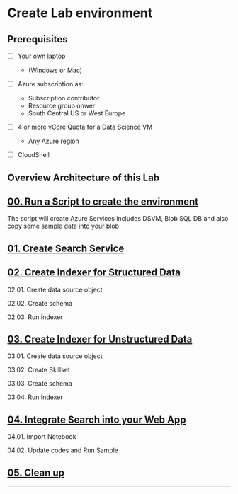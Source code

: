 # Create Lab environment

## Prerequisites

- [ ] Your own laptop
    * (Windows or Mac)

- [ ] Azure subscription as:
    * Subscription contributor
    * Resource group onwer
    * South Central US or West Europe

- [ ]  4 or more vCore Quota for a Data Science VM
    * Any Azure region

- [ ] CloudShell

## Overview Architecture of this Lab

## [00. Run a Script to create the environment](00CreateLabEnv.md)

The script will create Azure Services includes DSVM, Blob SQL DB and also copy some sample data into your blob

## [01. Create Search Service](01CreateSearch.md)

## [02. Create Indexer for Structured Data](02CreateIndexerSQL.md)

02.01. Create data source object

02.02. Create schema

02.03. Run Indexer

## [03. Create Indexer for Unstructured Data](03CreateIndexerBlob.md)

03.01. Create data source object

03.02. Create Skillset

03.03. Create schema

03.04. Run Indexer

## [04. Integrate Search into your Web App](04IntegrateintonApp.md)

04.01. Import Notebook

04.02. Update codes and Run Sample

## [05. Clean up](05Cleanup.md)

---